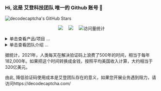 ### Hi, 这是 艾登科技团队 唯一的 Github 账号 👋

<!-- ![Github Stars](https://github-readme-stats.vercel.app/api?username=decodecaptcha) -->
<!-- ![Github Stars](https://img.shields.io/badge/Github-2-blue)](https://github.com/decodecaptcha) -->
<!-- ![Github Stars](https://github-readme-stats.vercel.app/api?username=decodecaptcha&show_icons=true&theme=flag-india) -->
![decodecaptcha's GitHub Stars](https://github-readme-stats-one-mu-82.vercel.app/api?username=decodecaptcha&show_icons=true&icon_color=805AD5&text_color=718096&bg_color=ffffff&hide_title=true&hide_border=true&hide=contribs,issues)

<div align="center">
<p>
    <a href="mailto:decodecaptcha.com@gmail.com"><img src="https://img.shields.io/badge/gmail-邮箱-blue" /></a>&emsp;
    <a href="https://t.me/decodecaptcha"><img src="https://img.shields.io/badge/Telegram-飞机-07c160" /></a>&emsp;
    <!-- <a href="xxx"><img  width="20" height="20" src="https://img.shields.io/badge/Website-博客-blue" /></a>&emsp; -->
    <a>
        <!-- visitor statistics logo 访问量统计徽标 -->
        <img src="https://komarev.com/ghpvc/?username=decodecaptcha&label=Views&color=0e75b6&style=flat" alt="访问量统计" />
    </a>
</p>
</div>


<!-- 产品/项目 -->
<!-- 折叠/暂时隐藏 Markdown 的分区 -->
<details>

<summary>单击查看产品/项目 ...</summary>

<!--repos-start-->
**Captcha Project** | **Homepage** | **Stars** | **Last Commit** | **Master Project** | **Remarks** 
:--- | --- | :--- | :--- | :--- | :--- 
[TencentCaptchaBreak](https://github.com/decodecaptcha/TencentCaptchaBreak) | [`#homepage`](https://decodecaptcha.github.io/TencentCaptchaBreak/) | [![GitHub stars](https://img.shields.io/github/stars/decodecaptcha/TencentCaptchaBreak?style=flat)](https://github.com/decodecaptcha/TencentCaptchaBreak/stargazers) | [![GitHub last commit](https://img.shields.io/github/last-commit/decodecaptcha/TencentCaptchaBreak?style=flat&label=last)](https://github.com/decodecaptcha/TencentCaptchaBreak/commits) |   | 腾讯最新
[GeetestCaptchaBreak](https://github.com/decodecaptcha/GeetestCaptchaBreak) | [`#homepage`](https://decodecaptcha.github.io/GeetestCaptchaBreak/) | [![GitHub stars](https://img.shields.io/github/stars/decodecaptcha/GeetestCaptchaBreak?style=flat)](https://github.com/decodecaptcha/GeetestCaptchaBreak/stargazers) | [![GitHub last commit](https://img.shields.io/github/last-commit/decodecaptcha/GeetestCaptchaBreak?style=flat&label=last)](https://github.com/decodecaptcha/GeetestCaptchaBreak/commits) |   | 极验三、四最新
[DingxiangCaptchaBreak](https://github.com/decodecaptcha/DingxiangCaptchaBreak) | [`#homepage`](https://decodecaptcha.github.io/DingxiangCaptchaBreak/) | [![GitHub stars](https://img.shields.io/github/stars/decodecaptcha/VivoPhoneAuthCheckSpider?style=flat)](https://github.com/decodecaptcha/DingxiangCaptchaBreak/stargazers) | [![GitHub last commit](https://img.shields.io/github/last-commit/decodecaptcha/DingxiangCaptchaBreak?style=flat&label=last)](https://github.com/decodecaptcha/DingxiangCaptchaBreak/commits) |   | 顶象最新
[YidunCaptchaBreak](https://github.com/decodecaptcha/YidunCaptchaBreak) | [`#homepage`](https://decodecaptcha.github.io/YidunCaptchaBreak/) | [![GitHub stars](https://img.shields.io/github/stars/decodecaptcha/YidunCaptchaBreak?style=flat)](https://github.com/decodecaptcha/YidunCaptchaBreak/stargazers)  | [![GitHub last commit](https://img.shields.io/github/last-commit/decodecaptcha/YidunCaptchaBreak?style=flat&label=last)](https://github.com/decodecaptcha/YidunCaptchaBreak/commits)|   | 易盾最新
[DouyinCaptchaBreak]() |  |  |  |  |
[KuaishouCaptchaBreak]() |  |  |  |  |

**Spider Project** | **Homepage** | **Stars** | **Last Commit** | **Master Project** | **Remarks** 
:--- | --- | :--- | :--- | :--- | :--- 
[HuzhanSpider](https://github.com/decodecaptcha/HuzhanSpider) | [`#homepage`](https://decodecaptcha.github.io/HuzhanSpider/) | [![GitHub stars](https://img.shields.io/github/stars/decodecaptcha/HuzhanSpider?style=flat)](https://github.com/decodecaptcha/HuzhanSpider/stargazers) | [![GitHub last commit](https://img.shields.io/github/last-commit/decodecaptcha/HuzhanSpider?style=flat&label=last)](https://github.com/decodecaptcha/HuzhanSpider/commits) | [GeetestCaptchaBreak](https://github.com/decodecaptcha/GeetestCaptchaBreak) | 极验三实战案例
[QzoneLoginSpider](https://github.com/decodecaptcha/QzoneLoginSpider) | [`#homepage`](https://decodecaptcha.github.io/QzoneLoginSpider/) | [![GitHub stars](https://img.shields.io/github/stars/decodecaptcha/QzoneLoginSpider?style=flat)](https://github.com/decodecaptcha/QzoneLoginSpider/stargazers) | [![GitHub last commit](https://img.shields.io/github/last-commit/decodecaptcha/QzoneLoginSpider?style=flat&label=last)](https://github.com/decodecaptcha/QzoneLoginSpider/commits) | [TencentCaptchaBreak](https://github.com/decodecaptcha/TencentCaptchaBreak) | 腾讯实战案例
[HuXiuSpider](https://github.com/decodecaptcha/HuXiuSpider) | [`#homepage`](https://decodecaptcha.github.io/HuXiuSpider/) | [![GitHub stars](https://img.shields.io/github/stars/decodecaptcha/HuXiuSpider?style=flat)](https://github.com/decodecaptcha/HuXiuSpider/stargazers) | [![GitHub last commit](https://img.shields.io/github/last-commit/decodecaptcha/HuXiuSpider?style=flat&label=last)](https://github.com/decodecaptcha/HuXiuSpider/commits) | [GeetestCaptchaBreak](https://github.com/decodecaptcha/GeetestCaptchaBreak) | 极验四实战案例
[VivoPhoneAuthCheckSpider](https://github.com/decodecaptcha/VivoPhoneAuthCheckSpider) | [`#homepage`](https://decodecaptcha.github.io/VivoPhoneAuthCheckSpider/) | [![GitHub stars](https://img.shields.io/github/stars/decodecaptcha/VivoPhoneAuthCheckSpider?style=flat)](https://github.com/decodecaptcha/VivoPhoneAuthCheckSpider/stargazers) | [![GitHub last commit](https://img.shields.io/github/last-commit/decodecaptcha/VivoPhoneAuthCheckSpider?style=flat&label=last)](https://github.com/decodecaptcha/VivoPhoneAuthCheckSpider/commits) | [DingxiangCaptchaBreak](https://github.com/decodecaptcha/DingxiangCaptchaBreak) | 顶象实战案例
[ZhihuLoginSpider](https://github.com/decodecaptcha/ZhihuLoginSpider) | [`#homepage`](https://decodecaptcha.github.io/ZhihuLoginSpider/) | [![GitHub stars](https://img.shields.io/github/stars/decodecaptcha/ZhihuLoginSpider?style=flat)](https://github.com/decodecaptcha/ZhihuLoginSpider/stargazers) | [![GitHub last commit](https://img.shields.io/github/last-commit/decodecaptcha/ZhihuLoginSpider?style=flat&label=last)](https://github.com/decodecaptcha/ZhihuLoginSpider/commits) | [YidunCaptchaBreak](https://github.com/decodecaptcha/YidunCaptchaBreak) | 易盾实战案例

</details>


<!-- 常见问题 FAQ -->
<!-- 折叠/暂时隐藏 Markdown 的分区 -->
<details>

<summary>单击查看团队介绍 ...</summary>

### FAQ

# 一、为什么叫艾登?

答：
<p>&emsp;&emsp;名字灵感来源于育碧游戏《看门狗》(Watch Dogs)一代男主角——艾登·皮尔斯(Aiden Pearce)，也叫狗哥。</p>
<p>&emsp;&emsp;他是一位敢于监督垄断势力(科技巨头布鲁姆公司)、维护自由与公正的私法制裁者。</p>


# 二、艾登科技什么优势？

答：
<p>&emsp;&emsp;1. 我们是专门卖接口的</p>
<p>&emsp;&emsp;2. 我们不单单是打码，而是答题 + 算法 + 风控 = 全流程接口</p>
<p>&emsp;&emsp;3. 企业级的反反爬技术，五年以上的逆向研究团队</p>
<p>&emsp;&emsp;4. 成熟的人机验证码绕过技术</p>
<p>&emsp;&emsp;5. 协助您开展自动化业务</p>
<p>&emsp;&emsp;6. 无障碍验证码识别服务</p>


# 三、我们的产品有哪些使用场景？

答：
<p>&emsp;&emsp;1. 过人机验证码实现自动登录</p>
<p>&emsp;&emsp;2. 过人机验证码实现自动发布博文</p>
<p>&emsp;&emsp;3. 过人机验证码实现数据采集</p>
<p>&emsp;&emsp;4. 节约您宝贵的人力成本</p>
<p>&emsp;&emsp;5. 无障碍验证码识别服务，降低用户使用成本</p>

</details>

<p>据统计，2021年，人类每天在解决验证码上浪费了500年的时间，相当于每年182,000年。如果把这个时间转换成金钱，按照平均美国收入计算，大约相当于320亿美元。</p>
<p>由此, 降低验证码使用成本是艾登团队存在的意义，如果您开展业务遇到阻力，请访问https://decodecaptcha.com/</p>

<!--
**decodecaptcha/decodecaptcha** is a ✨ _special_ ✨ repository because its `README.md` (this file) appears on your GitHub profile.

Here are some ideas to get you started:

- 🔭 I’m currently working on ...
- 🌱 I’m currently learning ...
- 👯 I’m looking to collaborate on ...
- 🤔 I’m looking for help with ...
- 💬 Ask me about ...
- 📫 How to reach me: ...
- 😄 Pronouns: ...
- ⚡ Fun fact: ...
-->
